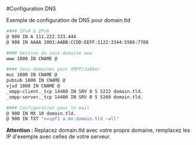 #Configuration DNS

Exemple de configuration de DNS pour domain.tld

```bash
#### IPv4 & IPv6
@ 900 IN A 111.222.333.444
@ 900 IN AAAA 2001:AABB:CCDD:EEFF:1122:3344:5566:7788

#### Gestion du sous-domaine www
www 1800 IN CNAME @

#### Sous-domaines pour XMPP/Jabber
muc 1800 IN CNAME @
pubsub 1800 IN CNAME @
vjud 1800 IN CNAME @
_xmpp-client._tcp 14400 IN SRV 0 5 5222 domain.tld.
_xmpp-server._tcp 14400 IN SRV 0 5 5269 domain.tld.

#### Configuration pour le mail
@ 900 IN MX 10 domain.tld.
@ 900 IN TXT "v=spf1 a mx:domain.tld ~all"
```

<div class="alert alert-warning"><b>Attention :</b> Replacez domain.tld avec votre propre domaine, remplacez les IP d'exemple avec celles de votre serveur.</div>